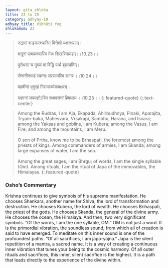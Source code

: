 ```yaml
---
layout: gita_shloka
title: 23 to 25
category: adhyay-10
adhyay_title: Vibhūti Yog
shlokanum: 23
---
```


> रुद्राणां शङ्करश्चास्मि वित्तेशो यक्षरक्षसाम्।<br><br>वसूनां पावकश्चास्मि मेरुः शिखरिणामहम्।।10.23।।<br><br>पुरोधसां च मुख्यं मां विद्धि पार्थ बृहस्पतिम्।<br><br>सेनानीनामहं स्कन्दः सरसामस्मि सागरः।।10.24।।<br><br>महर्षीणां भृगुरहं गिरामस्म्येकमक्षरम्।<br><br>यज्ञानां जपयज्ञोऽस्मि स्थावराणां हिमालयः।।10.25।।
{:.featured-quote} 
{:.text-center}

> Among the Rudras, I am Aja, Ekapada, Ahirbudhnya, Pinaki, Aparajita, Tryam-baka, Mahesvara, Vrsakapi, Sambhu, Harana, and Isvara; among the Yaksas and goblins, I am Kubera; among the Vasus, I am Fire; and among the mountains, I am Meru.<br><br>O son of Prtha, know me to be Brhaspati, the foremost among the priests of kings. Among commanders of armies, I am Skanda; among large expanses of water, I am the sea.<br><br>Among the great sages, I am Bhrgu; of words, I am the single syllable (Om). Among rituals, I am the ritual of Japa of the immovables, the Himalayas.
{:.featured-quote}

### Osho’s Commentary
Krishna continues to give symbols of his supreme manifestation.
He chooses Shankara, another name for Shiva, the lord of transformation and destruction. He chooses Kubera, the lord of wealth. He chooses Brihaspati, the priest of the gods. He chooses Skanda, the general of the divine army. He chooses the ocean, the Himalaya.
And then, two very significant symbols. “Of the words, I am the one syllable, OM.” OM is not just a word. It is the primordial vibration, the soundless sound, from which all of creation is said to have emerged. To meditate on this inner sound is one of the profoundest paths.
“Of all sacrifices, I am japa-yajna.” Japa is the silent repetition of a mantra, a sacred name. It is a way of creating a continuous inner vibration that tunes your being to the cosmic harmony. Of all outer rituals and sacrifices, this inner, silent sacrifice is the highest. It is a path that leads directly to the experience of the divine within.

